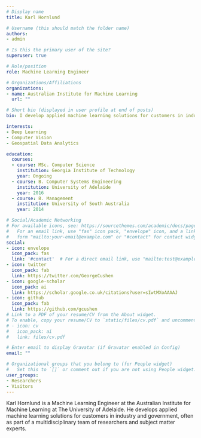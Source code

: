 ```yaml
---
# Display name
title: Karl Hornlund

# Username (this should match the folder name)
authors:
- admin

# Is this the primary user of the site?
superuser: true

# Role/position
role: Machine Learning Engineer

# Organizations/Affiliations
organizations:
- name: Australian Institute for Machine Learning
  url: ""

# Short bio (displayed in user profile at end of posts)
bio: I develop applied machine learning solutions for customers in industry and government, often as part of a multidisciplinary team of researchers and subject matter experts.

interests:
- Deep Learning
- Computer Vision
- Geospatial Data Analytics

education:
  courses:
  - course: MSc. Computer Science
    institution: Georgia Institute of Technology
    year: Ongoing
  - course: B. Computer Systems Engineering
    institution: University of Adelaide
    year: 2016
  - course: B. Management
    institution: University of South Australia
    year: 2014

# Social/Academic Networking
# For available icons, see: https://sourcethemes.com/academic/docs/page-builder/#icons
#   For an email link, use "fas" icon pack, "envelope" icon, and a link in the
#   form "mailto:your-email@example.com" or "#contact" for contact widget.
social:
- icon: envelope
  icon_pack: fas
  link: '#contact'  # For a direct email link, use "mailto:test@example.org".
- icon: twitter
  icon_pack: fab
  link: https://twitter.com/GeorgeCushen
- icon: google-scholar
  icon_pack: ai
  link: https://scholar.google.co.uk/citations?user=sIwtMXoAAAAJ
- icon: github
  icon_pack: fab
  link: https://github.com/gcushen
# Link to a PDF of your resume/CV from the About widget.
# To enable, copy your resume/CV to `static/files/cv.pdf` and uncomment the lines below.
# - icon: cv
#   icon_pack: ai
#   link: files/cv.pdf

# Enter email to display Gravatar (if Gravatar enabled in Config)
email: ""

# Organizational groups that you belong to (for People widget)
#   Set this to `[]` or comment out if you are not using People widget.
user_groups:
- Researchers
- Visitors
---
```


Karl Hornlund is a Machine Learning Engineer at the Australian Institute for Machine Learning at The University of Adelaide. He develops applied machine learning solutions for customers in industry and government, often as part of a multidisciplinary team of researchers and subject matter experts.
